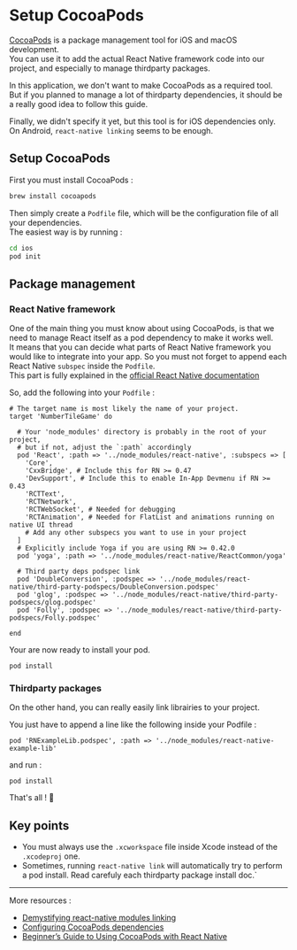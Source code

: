 # Setup CocoaPods

[CocoaPods](https://cocoapods.org/) is a package management tool for iOS and macOS development.  
You can use it to add the actual React Native framework code into our project, and especially to manage thirdparty packages.

In this application, we don't want to make CocoaPods as a required tool.  
But if you planned to manage a lot of thirdparty dependencies, it should be a really good idea to follow this guide. 

Finally, we didn't specify it yet, but this tool is for iOS dependencies only. On Android, `react-native linking` seems to be enough.


## Setup CocoaPods

First you must install CocoaPods :
```bash
brew install cocoapods
```

Then simply create a `Podfile` file, which will be the configuration file of all your dependencies.  
The easiest way is by running :
```bash
cd ios
pod init
```

## Package management

### React Native framework

One of the main thing you must know about using CocoaPods, is that we need to manage React itself as a pod dependency to make it works well.  
It means that you can decide what parts of React Native framework you would like to integrate into your app. So you must not forget to append each React Native `subspec` inside the `Podfile`.    
This part is fully explained in the [official React Native documentation](https://facebook.github.io/react-native/docs/integration-with-existing-apps#configuring-cocoapods-dependencies)

So, add the following into your `Podfile` :
```
# The target name is most likely the name of your project.
target 'NumberTileGame' do

  # Your 'node_modules' directory is probably in the root of your project,
  # but if not, adjust the `:path` accordingly
  pod 'React', :path => '../node_modules/react-native', :subspecs => [
    'Core',
    'CxxBridge', # Include this for RN >= 0.47
    'DevSupport', # Include this to enable In-App Devmenu if RN >= 0.43
    'RCTText',
    'RCTNetwork',
    'RCTWebSocket', # Needed for debugging
    'RCTAnimation', # Needed for FlatList and animations running on native UI thread
    # Add any other subspecs you want to use in your project
  ]
  # Explicitly include Yoga if you are using RN >= 0.42.0
  pod 'yoga', :path => '../node_modules/react-native/ReactCommon/yoga'

  # Third party deps podspec link
  pod 'DoubleConversion', :podspec => '../node_modules/react-native/third-party-podspecs/DoubleConversion.podspec'
  pod 'glog', :podspec => '../node_modules/react-native/third-party-podspecs/glog.podspec'
  pod 'Folly', :podspec => '../node_modules/react-native/third-party-podspecs/Folly.podspec'

end
```

Your are now ready to install your pod.
```
pod install
```

### Thirdparty packages

On the other hand, you can really easily link librairies to your project.  

You just have to append a line like the following inside your Podfile :
```
pod 'RNExampleLib.podspec', :path => '../node_modules/react-native-example-lib'
```
and run :
```
pod install
```

That's all ! :tada:

## Key points


- You must always use the `.xcworkspace` file inside Xcode instead of the `.xcodeproj` one.
- Sometimes, running `react-native link`  will automatically try to perform a pod install. Read carefuly each thirdparty package install doc.`

---

More resources :
- [Demystifying react-native modules linking](https://engineering.brigad.co/demystifying-react-native-modules-linking-ae6c017a6b4a)
- [Configuring CocoaPods dependencies](https://facebook.github.io/react-native/docs/integration-with-existing-apps#configuring-cocoapods-dependencies)
- [Beginner’s Guide to Using CocoaPods with React Native](https://shift.infinite.red/beginner-s-guide-to-using-cocoapods-with-react-native-46cb4d372995)
